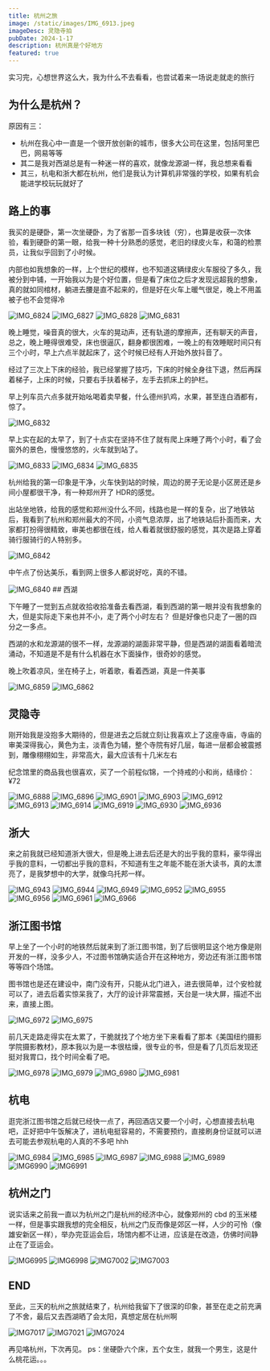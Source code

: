 ```yaml
---
title: 杭州之旅
image: /static/images/IMG_6913.jpeg
imageDesc: 灵隐寺拍
pubDate: 2024-1-17
description: 杭州真是个好地方
featured: true
---
```


实习完，心想世界这么大，我为什么不去看看，也尝试着来一场说走就走的旅行

## 为什么是杭州？
原因有三：
* 杭州在我心中一直是一个很开放创新的城市，很多大公司在这里，包括阿里巴巴，网易等等
* 其二是我对西湖总是有一种迷一样的喜欢，就像龙源湖一样，我总想来看看
* 其三，杭电和浙大都在杭州，他们是我认为计算机非常强的学校，如果有机会能进学校玩玩就好了

## 路上的事
我买的是硬卧，第一次坐硬卧，为了省那一百多块钱（穷），也算是收获一次体验，看到硬卧的第一眼，给我一种十分熟悉的感觉，老旧的绿皮火车，和蔼的检票员，让我似乎回到了小时候。

内部也如我想象的一样，上个世纪的模样，也不知道这辆绿皮火车服役了多久，我被分到中铺，一开始我以为是个好位置，但是看了床位之后才发现远超我的想象，真的就如同棺材，躺进去腰是直不起来的，但是好在火车上暖气很足，晚上不用盖被子也不会觉得冷

<img src="https://cdn.jsdelivr.net/gh/SUNSIR007/picx-images-hosting@master/20240130/IMG_6824.531br1vs8400.jpeg" alt="IMG_6824" />

<img src="https://cdn.jsdelivr.net/gh/SUNSIR007/picx-images-hosting@master/20240130/IMG_6827.5xrdevhhklc0.jpeg" alt="IMG_6827" />

<img src="https://cdn.jsdelivr.net/gh/SUNSIR007/picx-images-hosting@master/20240130/IMG_6828.2kgap0agmf60.jpeg" alt="IMG_6828" />

<img src="https://cdn.jsdelivr.net/gh/SUNSIR007/picx-images-hosting@master/20240130/IMG_6831.1ouxteusfy2o.jpeg" alt="IMG_6831" />


晚上睡觉，噪音真的很大，火车的晃动声，还有轨道的摩擦声，还有聊天的声音，总之，晚上睡得很难受，床也很逼仄，翻身都很困难，一晚上的有效睡眠时间只有三个小时，早上六点半就起床了，这个时候已经有人开始外放抖音了。

经过了三次上下床的经验，我已经掌握了技巧，下床的时候全身往下退，然后再踩着梯子，上床的时候，只要右手扶着梯子，左手去抓床上的护栏。

早上列车员六点多就开始吆喝着卖早餐，什么德州扒鸡，水果，甚至连白酒都有，惊了。

<img src="https://cdn.jsdelivr.net/gh/SUNSIR007/picx-images-hosting@master/20240130/IMG_6832.33hb792sgaq0.jpeg" alt="IMG_6832" />

早上实在起的太早了，到了十点实在坚持不住了就有爬上床睡了两个小时，看了会窗外的景色，慢慢悠悠的，火车就到站了。

<img src="https://cdn.jsdelivr.net/gh/SUNSIR007/picx-images-hosting@master/20240130/IMG_6833.3nxx4smrhpi0.jpeg" alt="IMG_6833" />

<img src="https://cdn.jsdelivr.net/gh/SUNSIR007/picx-images-hosting@master/20240130/IMG_6834.1nihtm232tsw.jpeg" alt="IMG_6834" />

<img src="https://cdn.jsdelivr.net/gh/SUNSIR007/picx-images-hosting@master/20240130/IMG_6835.7fx23lpevhw0.jpeg" alt="IMG_6835" />

杭州给我的第一印象是干净，火车快到站的时候，周边的房子无论是小区房还是乡间小屋都很干净，有一种郑州开了 HDR的感觉。

出站坐地铁，给我的感觉和郑州没什么不同，线路也是一样的复杂，出了地铁站后，我看到了杭州和郑州最大的不同，小资气息浓厚，出了地铁站后扑面而来，大家都打扮得很精致，审美也都很在线，给人看着就很舒服的感觉，其次是路上穿着骑行服骑行的人特别多。

<img src="https://cdn.jsdelivr.net/gh/SUNSIR007/picx-images-hosting@master/20240130/IMG_6842.6move3euba80.jpeg" alt="IMG_6842" />

中午点了份达美乐，看到网上很多人都说好吃，真的不错。

<img src="https://cdn.jsdelivr.net/gh/SUNSIR007/picx-images-hosting@master/20240130/IMG_6840.2i0uzwlvffc0.jpeg" alt="IMG_6840" />
## 西湖

下午睡了一觉到五点就收拾收拾准备去看西湖，看到西湖的第一眼并没有我想象的大，但是实际走下来也并不小，走了两个小时左右？ 但是好像也只走了一圈的四分之一多点。

西湖的水和龙源湖的很不一样，龙源湖的湖面非常平静，但是西湖的湖面看着暗流涌动，不知道是不是有什么机器在水下面操作，很奇妙的感觉。

晚上吹着凉风，坐在椅子上，听着歌，看着西湖，真是一件美事

<img src="https://cdn.jsdelivr.net/gh/SUNSIR007/picx-images-hosting@master/20240130/IMG_6859.4iyi2tg6kae0.jpeg" alt="IMG_6859" />

<img src="https://cdn.jsdelivr.net/gh/SUNSIR007/picx-images-hosting@master/20240130/IMG_6862.3bddo83ziyk0.jpeg" alt="IMG_6862" />

## 灵隐寺

刚开始我是没抱多大期待的，但是进去之后就立刻让我喜欢上了这座寺庙，寺庙的审美深得我心，黄色为主，淡青色为辅，整个寺院有好几层，每进一层都会被震撼到，雕像栩栩如生，非常高大，最大应该有十几米左右

纪念馆里的商品我也很喜欢，买了一个前程似锦，一个持戒的小和尚，结缘价：¥72

<img src="https://cdn.jsdelivr.net/gh/SUNSIR007/picx-images-hosting@master/20240130/IMG_6888.4dw8twu8am40.jpeg" alt="IMG_6888" />

<img src="https://cdn.jsdelivr.net/gh/SUNSIR007/picx-images-hosting@master/20240130/IMG_6896.5bmekst2fxs0.jpeg" alt="IMG_6896" />

<img src="https://cdn.jsdelivr.net/gh/SUNSIR007/picx-images-hosting@master/20240130/IMG_6901.7feqs9i2ngs0.jpeg" alt="IMG_6901" />

<img src="https://cdn.jsdelivr.net/gh/SUNSIR007/picx-images-hosting@master/20240130/IMG_6903.611x8j4lzfk0.jpeg" alt="IMG_6903" />

<img src="https://cdn.jsdelivr.net/gh/SUNSIR007/picx-images-hosting@master/20240130/IMG_6912.1qiid2hi2lds.jpeg" alt="IMG_6912" />

<img src="https://cdn.jsdelivr.net/gh/SUNSIR007/picx-images-hosting@master/20240130/IMG_6913.52o17sg06xc0.jpeg" alt="IMG_6913" />

<img src="https://cdn.jsdelivr.net/gh/SUNSIR007/picx-images-hosting@master/20240130/IMG_6914.1s4i6z4qs14w.jpeg" alt="IMG_6914" />

<img src="https://cdn.jsdelivr.net/gh/SUNSIR007/picx-images-hosting@master/20240130/IMG_6919.3xkpkx9m1fi0.jpeg" alt="IMG_6919" />

<img src="https://cdn.jsdelivr.net/gh/SUNSIR007/picx-images-hosting@master/20240130/IMG_6930.7kqjv9yk13k0.jpeg" alt="IMG_6930" />

<img src="https://cdn.jsdelivr.net/gh/SUNSIR007/picx-images-hosting@master/20240130/IMG_6936.1fb05ydqe2yo.jpeg" alt="IMG_6936" />

## 浙大
来之前我就已经知道浙大很大，但是晚上进去后还是大的出乎我的意料，豪华得出乎我的意料，一切都出乎我的意料，不知道有生之年能不能在浙大读书，真的太漂亮了，是我梦想中的大学，就像乌托邦一样。

<img src="https://cdn.jsdelivr.net/gh/SUNSIR007/picx-images-hosting@master/20240130/IMG_6943.3qkg1rqywsy0.jpeg" alt="IMG_6943" />

<img src="https://cdn.jsdelivr.net/gh/SUNSIR007/picx-images-hosting@master/20240130/IMG_6944.3ajxt12n42g0.jpeg" alt="IMG_6944" />

<img src="https://cdn.jsdelivr.net/gh/SUNSIR007/picx-images-hosting@master/20240130/IMG_6949.yh220o23seo.jpeg" alt="IMG_6949" />

<img src="https://cdn.jsdelivr.net/gh/SUNSIR007/picx-images-hosting@master/20240130/IMG_6952.1mrf11hydtkw.jpeg" alt="IMG_6952" />

<img src="https://cdn.jsdelivr.net/gh/SUNSIR007/picx-images-hosting@master/20240130/IMG_6955.21zdb2kdzcgw.jpeg" alt="IMG_6955" />

<img src="https://cdn.jsdelivr.net/gh/SUNSIR007/picx-images-hosting@master/20240130/IMG_6956.1gxamou4iqw0.jpeg" alt="IMG_6956" />

<img src="https://cdn.jsdelivr.net/gh/SUNSIR007/picx-images-hosting@master/20240130/IMG_6961.5k4tp3fzxe40.jpeg" alt="IMG_6961" />

<img src="https://cdn.jsdelivr.net/gh/SUNSIR007/picx-images-hosting@master/20240130/IMG_6966.1lkag59yapb4.jpeg" alt="IMG_6966" />

## 浙江图书馆
早上坐了一个小时的地铁然后就来到了浙江图书馆，到了后很明显这个地方像是刚开发的一样，没多少人，不过图书馆确实适合开在这种地方，旁边还有浙江图书馆等等四个场馆。

图书馆也是还在建设中，南门没有开，只能从北门进入，进去很简单，过个安检就可以了，进去后着实惊呆我了，大厅的设计非常震撼，天台是一块大屏，描述不出来，直接上图。

<img src="https://cdn.jsdelivr.net/gh/SUNSIR007/picx-images-hosting@master/20240130/IMG_6972.13ifefujsreo.jpeg" alt="IMG_6972" />

<img src="https://cdn.jsdelivr.net/gh/SUNSIR007/picx-images-hosting@master/20240130/IMG_6975.292e3ab3uusk.jpeg" alt="IMG_6975" />

前几天走路走得实在太累了，干脆就找了个地方坐下来看看了那本《美国纽约摄影学院摄影教材》，原本我以为是一本很枯燥，很专业的书，但是看了几页后发现还挺对我胃口，找个时间全看了吧。

<img src="https://cdn.jsdelivr.net/gh/SUNSIR007/picx-images-hosting@master/20240130/IMG_6978.371ly8fvw9u0.jpeg" alt="IMG_6978" />

<img src="https://cdn.jsdelivr.net/gh/SUNSIR007/picx-images-hosting@master/20240130/IMG_6979.66f0egrev1s0.jpeg" alt="IMG_6979" />

<img src="https://cdn.jsdelivr.net/gh/SUNSIR007/picx-images-hosting@master/20240130/IMG_6980.6llaf4wnpmg0.jpeg" alt="IMG_6980" />

<img src="https://cdn.jsdelivr.net/gh/SUNSIR007/picx-images-hosting@master/20240130/IMG_6981.7ebnjcohjk80.jpeg" alt="IMG_6981" />

## 杭电
逛完浙江图书馆之后就已经快一点了，再回酒店又要一个小时，心想直接去杭电吧，正好把中午饭解决了，进杭电挺容易的，不需要预约，直接刷身份证就可以进去可能去参观杭电的人真的不多吧 hhh

<img src="https://cdn.jsdelivr.net/gh/SUNSIR007/picx-images-hosting@master/20240130/IMG_6984.6t4r6423vqc0.jpeg" alt="IMG_6984" />

<img src="https://cdn.jsdelivr.net/gh/SUNSIR007/picx-images-hosting@master/20240130/IMG_6985.2y6zado2c4q0.jpeg" alt="IMG_6985" />

<img src="https://cdn.jsdelivr.net/gh/SUNSIR007/picx-images-hosting@master/20240130/IMG_6987.1wqikc7ejwf4.jpeg" alt="IMG_6987" />

<img src="https://cdn.jsdelivr.net/gh/SUNSIR007/picx-images-hosting@master/20240130/IMG_6988.51vrvwn9gy00.jpeg" alt="IMG_6988" />

<img src="https://cdn.jsdelivr.net/gh/SUNSIR007/picx-images-hosting@master/20240130/IMG_6989.4feavg0srpc0.jpeg" alt="IMG_6989" />

<img src="https://cdn.jsdelivr.net/gh/SUNSIR007/picx-images-hosting@master/20240117/IMG_6990.6hv9yvewb38.jpeg" alt="IMG6990" />

<img src="https://cdn.jsdelivr.net/gh/SUNSIR007/picx-images-hosting@master/20240117/IMG_6991.mi2vvql9tf4.jpeg" alt="IMG6991" />

## 杭州之门
说实话来之前我一直以为杭州之门是杭州的经济中心，就像郑州的 cbd 的玉米楼一样，但是事实跟我想的完全相反，杭州之门反而像是郊区一样，人少的可怜（像雄安新区一样），举办完亚运会后，场馆内都不让进，应该是在改造，仿佛时间静止在了亚运会。

<img src="https://cdn.jsdelivr.net/gh/SUNSIR007/picx-images-hosting@master/20240117/IMG_6995.5609ashmnys0.jpeg" alt="IMG6995" />

<img src="https://cdn.jsdelivr.net/gh/SUNSIR007/picx-images-hosting@master/20240117/IMG_6998.7d9jqipcs8g0.jpeg" alt="IMG6998" />

<img src="https://cdn.jsdelivr.net/gh/SUNSIR007/picx-images-hosting@master/20240117/IMG_7002.2vyc6b394le0.jpeg" alt="IMG7002" />

<img src="https://cdn.jsdelivr.net/gh/SUNSIR007/picx-images-hosting@master/20240117/IMG_7003.tjtl6azl8pc.jpeg" alt="IMG7003" />

## END
至此，三天的杭州之旅就结束了，杭州给我留下了很深的印象，甚至在走之前充满了不舍，最后又去西湖晒了会太阳，真想定居在杭州啊

<img src="https://cdn.jsdelivr.net/gh/SUNSIR007/picx-images-hosting@master/20240117/IMG_7017.3ts8mcncaqe0.jpeg" alt="IMG7017" />

<img src="https://cdn.jsdelivr.net/gh/SUNSIR007/picx-images-hosting@master/20240117/IMG_7021.543j3gr94gk0.jpeg" alt="IMG7021" />

<img src="https://cdn.jsdelivr.net/gh/SUNSIR007/picx-images-hosting@master/20240117/IMG_7024.1n1d1kko7klc.jpeg" alt="IMG7024" />

再见咯杭州，下次再见。
ps：坐硬卧六个床，五个女生，就我一个男生，这是什么桃花运。。。


